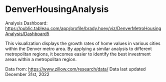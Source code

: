 # DenverHousingAnalysis
Analysis Dashboard: https://public.tableau.com/app/profile/brady.hoey/viz/DenverMetroHousingAnalysis/Dashboard5

This visualization displays the growth rates of home values in various cities within the Denver metro area. By applying a similar analysis to different metropolitan regions, it becomes easier to identify the best investment areas within a metropolitan region.

Data from: https://www.zillow.com/research/data/ 
Data last updated December 31st, 2022
